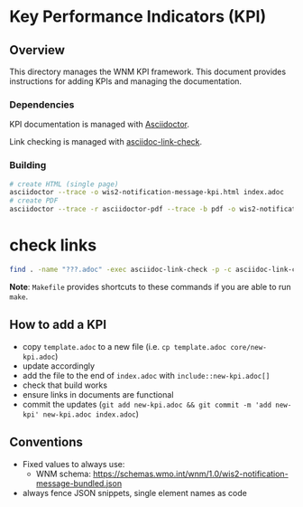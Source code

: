 # Key Performance Indicators (KPI)

## Overview

This directory manages the WNM KPI framework.  This document provides
instructions for adding KPIs and managing the documentation.

### Dependencies

KPI documentation is managed with [Asciidoctor](https://asciidoctor.org).

Link checking is managed with [asciidoc-link-check](https://www.npmjs.com/package/asciidoc-link-check).

### Building

```bash
# create HTML (single page)
asciidoctor --trace -o wis2-notification-message-kpi.html index.adoc
# create PDF
asciidoctor --trace -r asciidoctor-pdf --trace -b pdf -o wis2-notification-message-kpi.pdf index.adoc
```

# check links
```bash
find . -name "???.adoc" -exec asciidoc-link-check -p -c asciidoc-link-check-config.json {} \;
```

**Note**: `Makefile` provides shortcuts to these commands if you are able to run `make`.

## How to add a KPI

- copy `template.adoc` to a new file (i.e. `cp template.adoc core/new-kpi.adoc`)
- update accordingly
- add the file to the end of `index.adoc` with `include::new-kpi.adoc[]`
- check that build works
- ensure links in documents are functional
- commit the updates (`git add new-kpi.adoc && git commit -m 'add new-kpi' new-kpi.adoc index.adoc`)

## Conventions

- Fixed values to always use:
  - WNM schema: https://schemas.wmo.int/wnm/1.0/wis2-notification-message-bundled.json
- always fence JSON snippets, single element names as code

